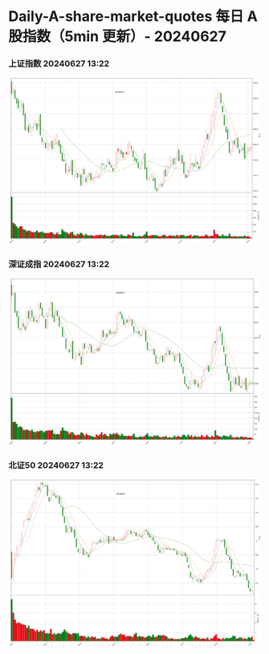 
# Daily-A-share-market-quotes 每日 A 股指数（5min 更新）- 20240627

### 上证指数 20240627 13:22
![](./fig/2024/6/20240627-sh000001.png)

### 深证成指 20240627 13:22
![](./fig/2024/6/20240627-sz399001.png)

### 北证50 20240627 13:22
![](./fig/2024/6/20240627-bj899050.png)
